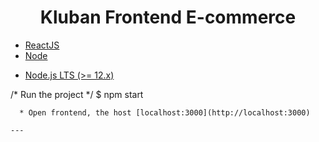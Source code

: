 <h1 align="center">
  Kluban Frontend E-commerce
</h1>

* [ReactJS](https://reactjs.org/)
* [Node](https://nodejs.org/en/)
  

- [Node.js LTS (>= 12.x)](https://nodejs.org/)


/* Run the project */
$ npm start
```
  * Open frontend, the host [localhost:3000](http://localhost:3000) 

---